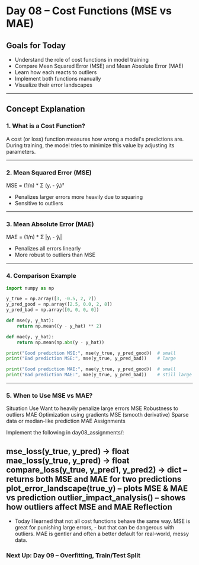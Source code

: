 # Day 08 – Cost Functions (MSE vs MAE)

## Goals for Today
- Understand the role of cost functions in model training
- Compare Mean Squared Error (MSE) and Mean Absolute Error (MAE)
- Learn how each reacts to outliers
- Implement both functions manually
- Visualize their error landscapes

---

## Concept Explanation

### 1. What is a Cost Function?

A cost (or loss) function measures how wrong a model's predictions are. During training, the model tries to minimize this value by adjusting its parameters.

---

### 2. Mean Squared Error (MSE)

MSE = (1/n) * Σ (yᵢ - ŷᵢ)²


- Penalizes larger errors more heavily due to squaring
- Sensitive to outliers

---

### 3. Mean Absolute Error (MAE)

MAE = (1/n) * Σ |yᵢ - ŷᵢ|

- Penalizes all errors linearly
- More robust to outliers than MSE

---

### 4. Comparison Example

```python
import numpy as np

y_true = np.array([3, -0.5, 2, 7])
y_pred_good = np.array([2.5, 0.0, 2, 8])
y_pred_bad = np.array([0, 0, 0, 0])

def mse(y, y_hat):
    return np.mean((y - y_hat) ** 2)

def mae(y, y_hat):
    return np.mean(np.abs(y - y_hat))

print("Good prediction MSE:", mse(y_true, y_pred_good))  # small
print("Bad prediction MSE:", mse(y_true, y_pred_bad))    # large

print("Good prediction MAE:", mae(y_true, y_pred_good))  # small
print("Bad prediction MAE:", mae(y_true, y_pred_bad))    # still large but less extreme
```
---
### 5. When to Use MSE vs MAE?
Situation	Use
Want to heavily penalize large errors	MSE
Robustness to outliers	MAE
Optimization using gradients	MSE (smooth derivative)
Sparse data or median-like prediction	MAE
Assignments

Implement the following in day08_assignments/:

mse_loss(y_true, y_pred) -> float
mae_loss(y_true, y_pred) -> float
compare_loss(y_true, y_pred1, y_pred2) -> dict – returns both MSE and MAE for two predictions
plot_error_landscape(true_y) – plots MSE & MAE vs prediction
outlier_impact_analysis() – shows how outliers affect MSE and MAE
Reflection
---
- Today I learned that not all cost functions behave the same way. MSE is great for punishing large errors, - but that can be dangerous with outliers. MAE is gentler and often a better default for real-world, messy data.

### Next Up: Day 09 – Overfitting, Train/Test Split